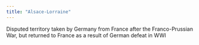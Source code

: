 ```yaml
---
title: "Alsace-Lorraine"
---
```

Disputed territory taken by Germany from France after the Franco-Prussian War, but returned to France as a result of German defeat in WWI

